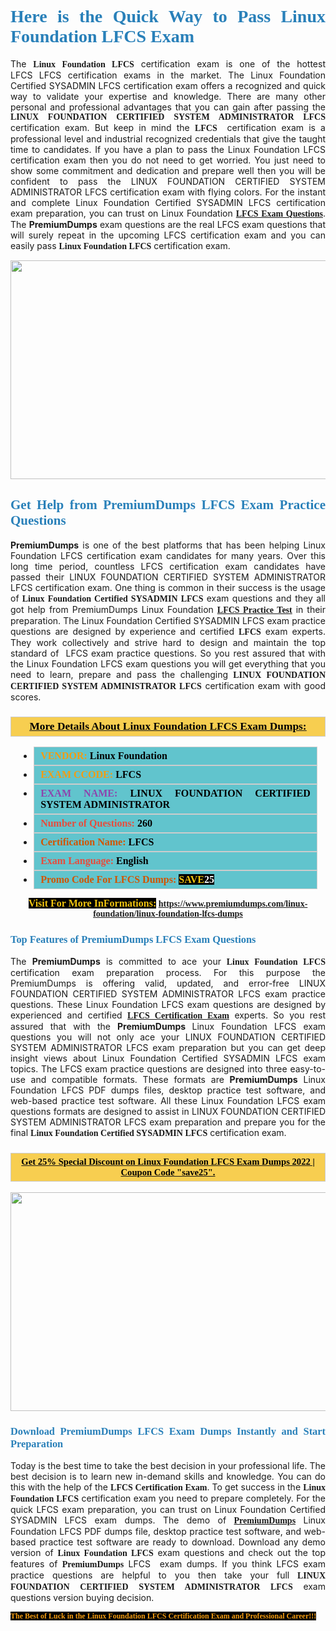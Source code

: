 <h1 style="text-align: justify;"><span style="color:#2980b9;"><span style="font-family:Georgia,serif;"><strong>Here is the Quick Way to Pass Linux Foundation LFCS Exam</strong></span></span></h1>

<p style="text-align: justify;">The <span style="font-family:Georgia,serif;"><strong>Linux Foundation LFCS</strong></span> certification exam is one of the hottest LFCS LFCS certification exams in the market. The Linux Foundation Certified SYSADMIN LFCS certification exam offers a recognized and quick way to validate your expertise and knowledge. There are many other personal and professional advantages that you can gain after passing the <span style="font-family:Georgia,serif;"><strong>LINUX FOUNDATION CERTIFIED SYSTEM ADMINISTRATOR LFCS</strong></span> certification exam. But keep in mind the <span style="font-family:Georgia,serif;"><strong>LFCS </strong></span> certification exam is a professional level and industrial recognized credentials that give the taught time to candidates. If you have a plan to pass the Linux Foundation LFCS certification exam then you do not need to get worried. You just need to show some commitment and dedication and prepare well then you will be confident to pass the LINUX FOUNDATION CERTIFIED SYSTEM ADMINISTRATOR LFCS certification exam with flying colors. For the instant and complete Linux Foundation Certified SYSADMIN LFCS certification exam preparation, you can trust on Linux Foundation <span style="font-family:Georgia,serif;"><strong><a href="https://www.premiumdumps.com/linux-foundation/linux-foundation-lfcs-dumps">LFCS Exam Questions</a></strong></span>. The <strong>PremiumDumps</strong> exam questions are the real LFCS exam questions that will surely repeat in the upcoming LFCS certification exam and you can easily pass <span style="font-family:Georgia,serif;"><strong>Linux Foundation LFCS</strong></span> certification exam.</p>

<p style="text-align: center;"><a href="https://www.premiumdumps.com/linux-foundation/linux-foundation-lfcs-dumps"><img alt="" src="https://i.imgur.com/VJaqCPg.jpeg" style="width: 700px; height: 350px;" /></a></p>

<h2 style="text-align: justify;"><span style="color:#2980b9;"><span style="font-family:Georgia,serif;"><strong>Get Help from PremiumDumps LFCS Exam Practice Questions</strong> </span></span></h2>

<p style="text-align: justify;"><span style="font-size:14px;"><strong>PremiumDumps</strong></span> is one of the best platforms that has been helping Linux Foundation LFCS certification exam candidates for many years. Over this long time period, countless LFCS certification exam candidates have passed their LINUX FOUNDATION CERTIFIED SYSTEM ADMINISTRATOR LFCS certification exam. One thing is common in their success is the usage of<span style="font-family:Georgia,serif;"><strong> Linux Foundation Certified SYSADMIN LFCS </strong></span>exam questions and they all got help from PremiumDumps Linux Foundation <a href="https://www.premiumdumps.com/linux-foundation/linux-foundation-lfcs-dumps"><span style="font-family:Georgia,serif;"><strong>LFCS Practice Test</strong></span></a> in their preparation. The Linux Foundation Certified SYSADMIN LFCS exam practice questions are designed by experience and certified <span style="font-family:Georgia,serif;"><strong> LFCS</strong></span> exam experts. They work collectively and strive hard to design and maintain the top standard of  LFCS<strong> </strong>exam practice questions. So you rest assured that with the Linux Foundation LFCS exam questions you will get everything that you need to learn, prepare and pass the challenging<span style="font-family:Georgia,serif;"><strong> LINUX FOUNDATION CERTIFIED SYSTEM ADMINISTRATOR LFCS</strong></span> certification exam with good scores.</p>

<h3 style="background: #f7ce50; border: 1px solid rgb(204, 204, 204); padding: 5px 10px; text-align: center;"><span style="font-family:Georgia,serif;"><u><u><span style="color:#000000;"><span style="font-size:11pt"><span style="line-height:normal"><b><span style="font-size:13.0pt"><span cambria="">More Details About Linux Foundation LFCS Exam Dumps:</span></span></b></span></span></span></u></u></span></h3>

<ul>
	<li style="margin:0cm 10pt">
	<div style="background:#61c4cd; border: 1px solid rgb(204, 204, 204); padding: 5px 10px; text-align: justify;"><span style="font-family:Georgia,serif;"><span style="font-size:11pt"><span style="line-height:normal"><b><span style="font-size:12.0pt"><span new="" roman="" times=""><span style="color:#f39c12;">VENDOR:</span> <span style="color:#000000;">Linux Foundation</span></span></span></b></span></span></span></div>
	</li>
	<li style="margin:0cm 10pt">
	<div style="background: #61c4cd; border: 1px solid rgb(204, 204, 204); padding: 5px 10px; text-align: justify;"><span style="font-family:Georgia,serif;"><span style="font-size:11pt"><span style="line-height:normal"><b><span style="font-size:12.0pt"><span new="" roman="" times=""><span style="color:#f39c12;">EXAM CCODE:</span> <span style="color:#000000;">LFCS</span></span></span></b></span></span></span></div>
	</li>
	<li style="margin:0cm 10pt">
	<div style="background: #61c4cd; border: 1px solid rgb(204, 204, 204); padding: 5px 10px; text-align: justify;"><span style="font-family:Georgia,serif;"><span style="font-size:11pt"><span style="line-height:normal"><b><span style="font-size:12.0pt"><span new="" roman="" times=""><span style="color:#8e44ad;">EXAM NAME:</span> <span style="color:#000000;">LINUX FOUNDATION CERTIFIED SYSTEM ADMINISTRATOR</span></span></span></b></span></span></span></div>
	</li>
	<li style="margin:0cm 10pt">
	<div style="background: #61c4cd; border: 1px solid rgb(204, 204, 204); padding: 5px 10px;"><span style="font-family:Georgia,serif;"><span style="font-size:11pt"><span style="line-height:normal"><b><span style="font-size:12.0pt"><span new="" roman="" times=""><span style="color:#e74c3c;">Number of Questions:</span><span style="color:#000000;"><span style="color:#f1c40f;"> </span>260</span></span></span></b></span></span></span></div>
	</li>
	<li style="margin:0cm 10pt">
	<div style="background: #61c4cd; border: 1px solid rgb(204, 204, 204); padding: 5px 10px; text-align: justify;"><span style="font-family:Georgia,serif;"><span style="font-size:11pt"><span style="line-height:normal"><b><span style="font-size:12.0pt"><span new="" roman="" times=""><span style="color:#d35400;">Certification Name:</span> <span style="color:#000000;">LFCS</span></span></span></b></span></span></span></div>
	</li>
	<li style="margin:0cm 10pt">
	<div style="background: #61c4cd; border: 1px solid rgb(204, 204, 204); padding: 5px 10px; text-align: justify;"><span style="font-family:Georgia,serif;"><span style="font-size:11pt"><span style="line-height:normal"><b><span style="font-size:12.0pt"><span new="" roman="" times=""><span style="color:#e74c3c;">Exam Language:</span> <span style="color:#000000;">English</span></span></span></b></span></span></span></div>
	</li>
	<li style="margin:0cm 10pt">
	<div style="background: #61c4cd; border: 1px solid rgb(204, 204, 204); padding: 5px 10px;"><span style="font-family:Georgia,serif;"><span style="font-size:11pt"><span style="line-height:normal"><b><span style="font-size:12.0pt"><span new="" roman="" times=""><span style="color:#d35400;">Promo Code For LFCS Dumps:</span><span style="color:#f1c40f;"> <span style="background-color:#000000;">SAVE</span></span><span style="color:#ffffff;"><span style="background-color:#000000;">25</span></span></span></span></b></span></span></span></div>
	</li>
</ul>

<p style="text-align: center;"><span style="font-family:Georgia,serif;"><strong><span style="font-size:16px;"><span style="color:#f1c40f;"><span style="background-color:#000000;">Visit For More InFormations:</span></span></span> <a href="https://www.premiumdumps.com/linux-foundation/linux-foundation-lfcs-dumps">https://www.premiumdumps.com/linux-foundation/linux-foundation-lfcs-dumps</a></strong></span></p>

<h3 style="text-align: justify;"><span style="color:#2980b9;"><span style="font-family:Georgia,serif;"><span style="font-family:Georgia,serif;"><strong>Top Features of PremiumDumps LFCS Exam Questions</strong></span></span></span></h3>

<p style="text-align: justify;">The <span style="font-size:14px;"><strong>PremiumDumps</strong></span> is committed to ace your<span style="font-family:Georgia,serif;"><strong> Linux Foundation LFCS</strong></span> certification exam preparation process. For this purpose the PremiumDumps is offering valid, updated, and error-free LINUX FOUNDATION CERTIFIED SYSTEM ADMINISTRATOR LFCS exam practice questions. These Linux Foundation LFCS exam questions are designed by experienced and certified <a href="https://www.premiumdumps.com/linux-foundation/lfcs-dumps"><span style="font-family:Georgia,serif;"><strong>LFCS Certification Exam</strong></span></a> experts. So you rest assured that with the <span style="font-size:14px;"><strong>PremiumDumps </strong></span>Linux Foundation LFCS exam questions you will not only ace your LINUX FOUNDATION CERTIFIED SYSTEM ADMINISTRATOR LFCS exam preparation but you can get deep insight views about Linux Foundation Certified SYSADMIN LFCS exam topics. The LFCS exam practice questions are designed into three easy-to-use and compatible formats. These formats are <strong>PremiumDumps</strong> Linux Foundation LFCS PDF dumps files, desktop practice test software, and web-based practice test software. All these Linux Foundation LFCS exam questions formats are designed to assist in LINUX FOUNDATION CERTIFIED SYSTEM ADMINISTRATOR LFCS exam preparation and prepare you for the final <span style="font-family:Georgia,serif;"><strong>Linux Foundation Certified SYSADMIN LFCS</strong></span> certification exam.</p>

<h3 style="background: rgb(247, 206, 80); border: 1px solid rgb(204, 204, 204); padding: 5px 10px; text-align: center;"><span style="font-family:Georgia,serif;"><u><span style="color:#000000;"><span style="font-size:11pt;"><span style="line-height:normal;"><b><span cambria="">Get 25% Special Discount on Linux Foundation LFCS Exam Dumps 2022 | Coupon Code "save25".</span></b></span></span></span></u></span></h3>

<p style="text-align: center;"><strong><a href="https://www.premiumdumps.com/linux-foundation/linux-foundation-lfcs-dumps"><img alt="" src="https://i.imgur.com/F18GQwv.jpeg" style="width: 700px; height: 350px;" /></a></strong></p>

<h3 style="text-align: justify;"><span style="color:#2980b9;"><span style="font-family:Georgia,serif;"><span style="font-family:Georgia,serif;"><strong>Download PremiumDumps LFCS Exam Dumps Instantly and Start Preparation</strong></span></span></span></h3>

<p style="text-align: justify;">Today is the best time to take the best decision in your professional life. The best decision is to learn new in-demand skills and knowledge. You can do this with the help of the <span style="font-family:Georgia,serif;"><strong>LFCS Certification Exam</strong></span>. To get success in the <strong><span style="font-family:Georgia,serif;">Linux Foundation LFCS</span></strong> certification exam you need to prepare completely. For the quick LFCS exam preparation, you can trust on Linux Foundation Certified SYSADMIN LFCS exam dumps. The demo of <a href="https://www.premiumdumps.com/"><span style="font-family:Georgia,serif;"><strong><span style="font-size:14px;">PremiumDumps</span></strong></span></a> Linux Foundation LFCS PDF dumps file, desktop practice test software, and web-based practice test software are ready to download. Download any demo version of <span style="font-family:Georgia,serif;"><strong>Linux Foundation LFCS</strong></span> exam questions and check out the top features of <span style="font-size:14px;"><span style="font-family:Georgia,serif;"><strong>PremiumDumps</strong></span></span> LFCS  exam dumps. If you think LFCS exam practice questions are helpful to you then take your full<span style="font-family:Georgia,serif;"><strong> LINUX FOUNDATION CERTIFIED SYSTEM ADMINISTRATOR LFCS </strong></span>exam questions version buying decision.</p>

<p style="text-align: justify;"><span style="color:#f39c12;"><span style="font-size:12px;"><span style="font-family:Georgia,serif;"><strong><span style="background-color:#000000;">The Best of Luck in the Linux Foundation LFCS Certification Exam and Professional Career!!!</span></strong></span></span></span></p>
